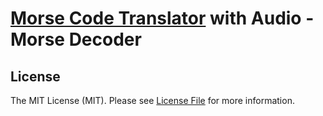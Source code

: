 # [Morse Code Translator](https://morsedecoder.com) with Audio - Morse Decoder

## License

The MIT License (MIT). Please see [License File](LICENSE) for more information.

  [npm-version]: https://img.shields.io/npm/v/morse-decoder.svg?style=flat-square
  [npm-downloads]: https://img.shields.io/npm/dm/morse-decoder.svg?style=flat-square

  [npm]: https://www.npmjs.com/package/morse-decoder
